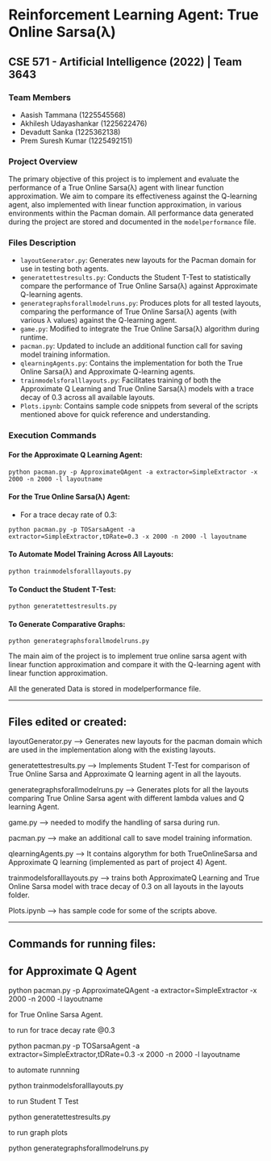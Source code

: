

# Reinforcement Learning Agent: True Online Sarsa(λ)
## CSE 571 - Artificial Intelligence (2022) | Team 3643

### Team Members
- Aasish Tammana (1225545568)
- Akhilesh Udayashankar (1225622476)
- Devadutt Sanka (1225362138)
- Prem Suresh Kumar (1225492151)

### Project Overview
The primary objective of this project is to implement and evaluate the performance of a True Online Sarsa(λ) agent with linear function approximation. We aim to compare its effectiveness against the Q-learning agent, also implemented with linear function approximation, in various environments within the Pacman domain. All performance data generated during the project are stored and documented in the `modelperformance` file.

### Files Description
- `layoutGenerator.py`: Generates new layouts for the Pacman domain for use in testing both agents.
- `generatettestresults.py`: Conducts the Student T-Test to statistically compare the performance of True Online Sarsa(λ) against Approximate Q-learning agents.
- `generategraphsforallmodelruns.py`: Produces plots for all tested layouts, comparing the performance of True Online Sarsa(λ) agents (with various λ values) against the Q-learning agent.
- `game.py`: Modified to integrate the True Online Sarsa(λ) algorithm during runtime.
- `pacman.py`: Updated to include an additional function call for saving model training information.
- `qlearningAgents.py`: Contains the implementation for both the True Online Sarsa(λ) and Approximate Q-learning agents.
- `trainmodelsforalllayouts.py`: Facilitates training of both the Approximate Q Learning and True Online Sarsa(λ) models with a trace decay of 0.3 across all available layouts.
- `Plots.ipynb`: Contains sample code snippets from several of the scripts mentioned above for quick reference and understanding.

### Execution Commands
#### For the Approximate Q Learning Agent:
```shell
python pacman.py -p ApproximateQAgent -a extractor=SimpleExtractor -x 2000 -n 2000 -l layoutname
```

#### For the True Online Sarsa(λ) Agent:
- For a trace decay rate of 0.3:
```shell
python pacman.py -p TOSarsaAgent -a extractor=SimpleExtractor,tDRate=0.3 -x 2000 -n 2000 -l layoutname
```

#### To Automate Model Training Across All Layouts:
```shell
python trainmodelsforalllayouts.py
```

#### To Conduct the Student T-Test:
```shell
python generatettestresults.py
```

#### To Generate Comparative Graphs:
```shell
python generategraphsforallmodelruns.py
```


The main aim of the project is to implement true online sarsa agent with linear function approximation and compare it with the Q-learning agent with
linear function approximation.

All the generated Data is stored in modelperformance file.

---------------------------------------------------------------------------------------------------------------------------------------------
Files edited or created:
---------------------------------------------------------------------------------------------------------------------------------------------

layoutGenerator.py --> Generates new layouts for the pacman domain which are used in the implementation along with the existing layouts.

generatettestresults.py --> Implements Student T-Test for comparison of True Online Sarsa and Approximate Q learning agent in all the layouts.

generategraphsforallmodelruns.py --> Generates plots for all the layouts comparing True Online Sarsa agent with different lambda values and Q learning Agent.

game.py --> needed to modify the handling of sarsa during run.

pacman.py --> make an additional call to save model training information.

qlearningAgents.py --> It contains algorythm for both TrueOnlineSarsa and Approximate Q learning (implemented as part of project 4) Agent.

trainmodelsforalllayouts.py --> trains both ApproximateQ Learning and True Online Sarsa model with trace decay of 0.3 on all layouts in the layouts folder.

Plots.ipynb --> has sample code for some of the scripts above.

---------------------------------------------------------------------------------------------------------------------------------------------
Commands for running files:
---------------------------------------------------------------------------------------------------------------------------------------------
for Approximate Q Agent
-------------------------------------------------
python pacman.py -p ApproximateQAgent -a extractor=SimpleExtractor -x 2000 -n 2000 -l layoutname

for True Online Sarsa Agent.

to run for trace decay rate @0.3

python pacman.py -p TOSarsaAgent -a extractor=SimpleExtractor,tDRate=0.3 -x 2000 -n 2000 -l layoutname

to automate runnning

python trainmodelsforalllayouts.py

to run Student T Test

python generatettestresults.py

to run graph plots

python generategraphsforallmodelruns.py